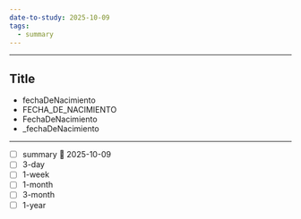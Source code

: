```yaml
---
date-to-study: 2025-10-09
tags:
  - summary
---
```

---
## Title
- fechaDeNacimiento
- FECHA_DE_NACIMIENTO
- FechaDeNacimiento
- _fechaDeNacimiento
---
- [ ] summary  📅 2025-10-09
- [ ] 3-day 
- [ ] 1-week 
- [ ] 1-month 
- [ ] 3-month 
- [ ] 1-year 